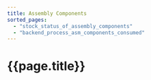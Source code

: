 ```yaml
---
title: Assembly Components
sorted_pages:
  - "stock_status_of_assembly_components"
  - "backend_process_asm_components_consumed"
---
```

# {{page.title}}
